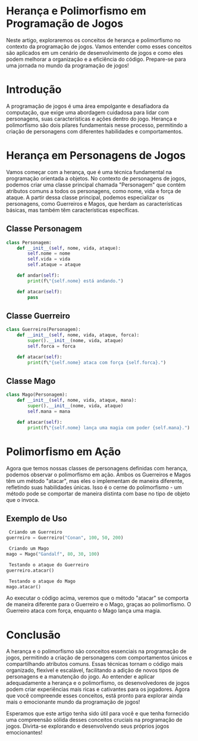 
# Herança e Polimorfismo em Programação de Jogos

Neste artigo, exploraremos os conceitos de herança e polimorfismo no contexto da programação de jogos. Vamos entender como esses conceitos são aplicados em um cenário de desenvolvimento de jogos e como eles podem melhorar a organização e a eficiência do código. Prepare-se para uma jornada no mundo da programação de jogos!

# Introdução

A programação de jogos é uma área empolgante e desafiadora da computação, que exige uma abordagem cuidadosa para lidar com personagens, suas características e ações dentro do jogo. Herança e polimorfismo são dois pilares fundamentais nesse processo, permitindo a criação de personagens com diferentes habilidades e comportamentos.

# Herança em Personagens de Jogos

Vamos começar com a herança, que é uma técnica fundamental na programação orientada a objetos. No contexto de personagens de jogos, podemos criar uma classe principal chamada \"Personagem\" que contém atributos comuns a todos os personagens, como nome, vida e força de ataque. A partir dessa classe principal, podemos especializar os personagens, como Guerreiros e Magos, que herdam as características básicas, mas também têm características específicas.

## Classe Personagem

```python
class Personagem:
    def __init__(self, nome, vida, ataque):
        self.nome = nome
        self.vida = vida
        self.ataque = ataque

    def andar(self):
        print(f\"{self.nome} está andando.")

    def atacar(self):
        pass
```

## Classe Guerreiro

```python
class Guerreiro(Personagem):
    def __init__(self, nome, vida, ataque, forca):
        super().__init__(nome, vida, ataque)
        self.forca = forca

    def atacar(self):
        print(f\"{self.nome} ataca com força {self.forca}.")
```

## Classe Mago

```python
class Mago(Personagem):
    def __init__(self, nome, vida, ataque, mana):
        super().__init__(nome, vida, ataque)
        self.mana = mana

    def atacar(self):
        print(f\"{self.nome} lança uma magia com poder {self.mana}.")
```

# Polimorfismo em Ação

Agora que temos nossas classes de personagens definidas com herança, podemos observar o polimorfismo em ação. Ambos os Guerreiros e Magos têm um método \"atacar\", mas eles o implementam de maneira diferente, refletindo suas habilidades únicas. Isso é o cerne do polimorfismo -  um método pode se comportar de maneira distinta com base no tipo de objeto que o invoca.

## Exemplo de Uso

```python
 Criando um Guerreiro
guerreiro = Guerreiro("Conan", 100, 50, 200)

 Criando um Mago
mago = Mago("Gandalf", 80, 30, 100)

 Testando o ataque do Guerreiro
guerreiro.atacar()

 Testando o ataque do Mago
mago.atacar()
```

Ao executar o código acima, veremos que o método \"atacar\" se comporta de maneira diferente para o Guerreiro e o Mago, graças ao polimorfismo. O Guerreiro ataca com força, enquanto o Mago lança uma magia.

# Conclusão

A herança e o polimorfismo são conceitos essenciais na programação de jogos, permitindo a criação de personagens com comportamentos únicos e compartilhando atributos comuns. Essas técnicas tornam o código mais organizado, flexível e escalável, facilitando a adição de novos tipos de personagens e a manutenção do jogo. Ao entender e aplicar adequadamente a herança e o polimorfismo, os desenvolvedores de jogos podem criar experiências mais ricas e cativantes para os jogadores. Agora que você compreende esses conceitos, está pronto para explorar ainda mais o emocionante mundo da programação de jogos!

Esperamos que este artigo tenha sido útil para você e que tenha fornecido uma compreensão sólida desses conceitos cruciais na programação de jogos. Divirta-se explorando e desenvolvendo seus próprios jogos emocionantes!